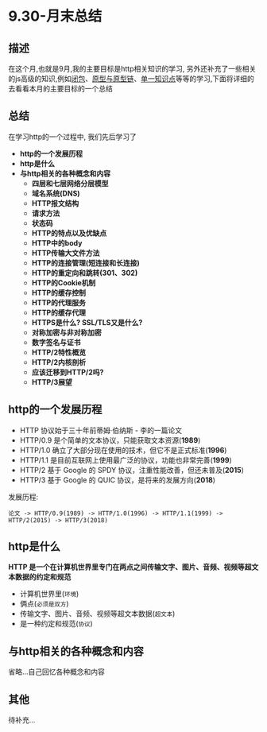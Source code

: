 # 9.30-月末总结

## **描述**

在这个月,也就是9月,我的主要目标是http相关知识的学习, 另外还补充了一些相关的js高级的知识,例如[闭包](https://codevity.top/article/web/javascript/senior/4-%E9%97%AD%E5%8C%85md.html)、[原型与原型链](https://codevity.top/article/web/javascript/senior/5-%E5%8E%9F%E5%9E%8B%E4%B8%8E%E5%8E%9F%E5%9E%8B%E9%93%BE.html)、[单一知识点](https://codevity.top/article/web/javascript/senior/10-%E5%8D%95%E4%B8%80%E7%9F%A5%E8%AF%86%E7%82%B9.html)等等的学习,下面将详细的去看看本月的主要目标的一个总结

## **总结**

在学习http的一个过程中, 我们先后学习了

- **http的一个发展历程**
- **http是什么**
- **与http相关的各种概念和内容**
  - **四层和七层网络分层模型**
  - **域名系统(DNS)**
  - **HTTP报文结构**
  - **请求方法**
  - **状态码**
  - **HTTP的特点以及优缺点**
  - **HTTP中的body**
  - **HTTP传输大文件方法**
  - **HTTP的连接管理(短连接和长连接)**
  - **HTTP的重定向和跳转(301、302)**
  - **HTTP的Cookie机制**
  - **HTTP的缓存控制**
  - **HTTP的代理服务**
  - **HTTP的缓存代理**
  - **HTTPS是什么? SSL/TLS又是什么?**
  - **对称加密与非对称加密**
  - **数字签名与证书**
  - **HTTP/2特性概览**
  - **HTTP/2内核剖析**
  - **应该迁移到HTTP/2吗?**
  - **HTTP/3展望**



## **http的一个发展历程**

- HTTP 协议始于三十年前蒂姆·伯纳斯 - 李的一篇论文
- HTTP/0.9 是个简单的文本协议，只能获取文本资源(**1989**)
- HTTP/1.0 确立了大部分现在使用的技术，但它不是正式标准(**1996**)
- HTTP/1.1 是目前互联网上使用最广泛的协议，功能也非常完善(**1999**)
- HTTP/2 基于 Google 的 SPDY 协议，注重性能改善，但还未普及(**2015**)
- HTTP/3 基于 Google 的 QUIC 协议，是将来的发展方向(**2018**)

发展历程: 

`论文 -> HTTP/0.9(1989) -> HTTP/1.0(1996) -> HTTP/1.1(1999) -> HTTP/2(2015) -> HTTP/3(2018)`

## **http是什么**

**HTTP 是一个在计算机世界里专门在两点之间传输文字、图片、音频、视频等超文本数据的约定和规范**

- 计算机世界里(`环境`)
- 俩点(`必须是双方`)
- 传输文字、图片、音频、视频等超文本数据(`超文本`)
- 是一种约定和规范(`协议`)

## **与http相关的各种概念和内容**

省略...自己回忆各种概念和内容

## **其他**

待补充...